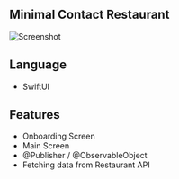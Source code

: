## Minimal Contact Restaurant

![Screenshot](https://i.imgur.com/j6BDvthl.png)

## Language

- SwiftUI

## Features

- Onboarding Screen
- Main Screen
- @Publisher / @ObservableObject
- Fetching data from Restaurant API